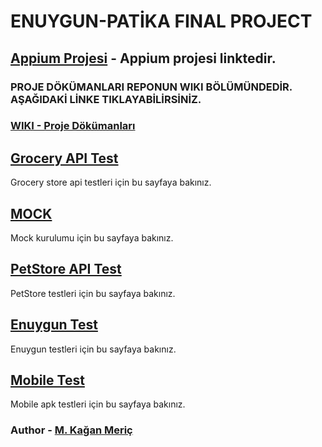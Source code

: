 # ENUYGUN-PATİKA FINAL PROJECT

## [Appium Projesi](https://github.com/mkaganm/Enuygun-Patika-Final-Project-Appium) - Appium projesi linktedir.

### PROJE DÖKÜMANLARI REPONUN WIKI BÖLÜMÜNDEDİR. AŞAĞIDAKİ LİNKE TIKLAYABİLİRSİNİZ. 
### [WIKI - Proje Dökümanları](https://github.com/mkaganm/Enuygun-Patika-Test-Automation-Bootcamp-Final-Project/wiki)


## [Grocery API Test](https://github.com/mkaganm/Enuygun-Patika-Test-Automation-Bootcamp-Final-Project/wiki/Grocery-Store-Tests)
Grocery store api testleri için bu sayfaya bakınız.

## [MOCK](https://github.com/mkaganm/Enuygun-Patika-Test-Automation-Bootcamp-Final-Project/wiki/MOCK)
Mock kurulumu için bu sayfaya bakınız.

## [PetStore API Test](https://github.com/mkaganm/Enuygun-Patika-Test-Automation-Bootcamp-Final-Project/wiki/PetStore-API-Test)
PetStore testleri için bu sayfaya bakınız.

## [Enuygun Test](https://github.com/mkaganm/Enuygun-Patika-Final-Project/wiki/Enuygun-Tests)
Enuygun testleri için bu sayfaya bakınız.

## [Mobile Test](https://github.com/mkaganm/Enuygun-Patika-Final-Project/wiki/Mobile-Test)
Mobile apk testleri için bu sayfaya bakınız.

### Author - [M. Kağan Meriç](https://github.com/mkaganm)
